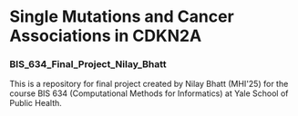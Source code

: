 # Single Mutations and Cancer Associations in CDKN2A
### BIS_634_Final_Project_Nilay_Bhatt
This is a repository for final project created by Nilay Bhatt (MHI'25) for the course BIS 634 (Computational Methods for Informatics) at Yale School of Public Health.
